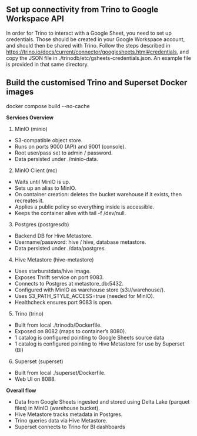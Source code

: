 ## Set up connectivity from Trino to Google Workspace API

In order for Trino to interact with a Google Sheet, you need to set up credentials. Those should be created in your Google Workspace account, and should then be shared with Trino.
Follow the steps described in https://trino.io/docs/current/connector/googlesheets.html#credentials, and copy the JSON file in ./trinodb/etc/gsheets-credentials.json.
An example file is provided in that same directory.

## Build the customised Trino and Superset Docker images

docker compose build --no-cache




**Services Overview**
1. MinIO (minio)
- S3-compatible object store.
- Runs on ports 9000 (API) and 9001 (console).
- Root user/pass set to admin / password.
- Data persisted under ./minio-data.

2. MinIO Client (mc)
- Waits until MinIO is up.
- Sets up an alias to MinIO.
- On container creation: deletes the bucket warehouse if it exists, then recreates it.
- Applies a public policy so everything inside is accessible.
- Keeps the container alive with tail -f /dev/null.

3. Postgres (postgresdb)
- Backend DB for Hive Metastore.
- Username/password: hive / hive, database metastore.
- Data persisted under ./data/postgres.

4. Hive Metastore (hive-metastore)
- Uses starburstdata/hive image.
- Exposes Thrift service on port 9083.
- Connects to Postgres at metastore_db:5432.
- Configured with MinIO as warehouse store (s3://warehouse/).
- Uses S3_PATH_STYLE_ACCESS=true (needed for MinIO).
- Healthcheck ensures port 9083 is open.

5. Trino (trino)
- Built from local ./trinodb/Dockerfile.
- Exposed on 8082 (maps to container’s 8080).
- 1 catalog is configured pointing to Google Sheets source data
- 1 catalog is configured pointing to Hive Metastore for use by Superset (BI)

6. Superset (superset)
- Built from local ./superset/Dockerfile.
- Web UI on 8088.

**Overall flow**

- Data from Google Sheets ingested and stored using Delta Lake (parquet files) in MinIO (warehouse bucket).
- Hive Metastore tracks metadata in Postgres.
- Trino queries data via Hive Metastore.
- Superset connects to Trino for BI dashboards
